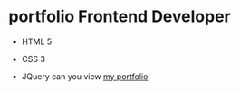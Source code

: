 # portfolio Frontend Developer
- HTML 5
* CSS 3
+ JQuery
can you view [my portfolio](https://grishart.github.io/portfolio/).
